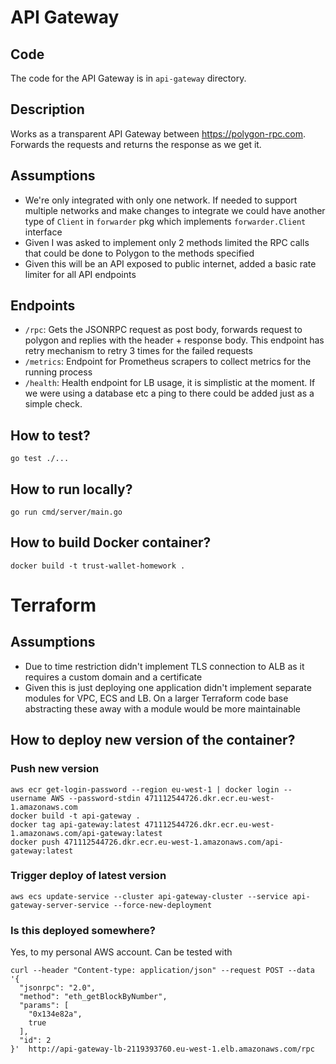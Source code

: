 # API Gateway

## Code
The code for the API Gateway is in `api-gateway` directory.

## Description
Works as a transparent API Gateway between https://polygon-rpc.com. Forwards the requests and returns the response as we get it.

## Assumptions

- We're only integrated with only one network. If needed to support multiple networks
and make changes to integrate we could have another type of `Client` in `forwarder` pkg
which implements `forwarder.Client` interface
- Given I was asked to implement only 2 methods limited the RPC calls that could be done
to Polygon to the methods specified
- Given this will be an API exposed to public internet, added a basic rate limiter for all API endpoints

## Endpoints

- `/rpc`: Gets the JSONRPC request as post body, forwards request to polygon and replies with the header + response body. 
This endpoint has retry mechanism to retry 3 times for the failed requests
- `/metrics`: Endpoint for Prometheus scrapers to collect metrics for the running process
- `/health`: Health endpoint for LB usage, it is simplistic at the moment. If we were using
a database etc a ping to there could be added just as a simple check.

## How to test?

```
go test ./...
```

## How to run locally?

```
go run cmd/server/main.go
```

## How to build Docker container?

```
docker build -t trust-wallet-homework .
```

# Terraform

## Assumptions
- Due to time restriction didn't implement TLS connection to ALB as it requires a custom domain and a certificate
- Given this is just deploying one application didn't implement separate modules for VPC, ECS and LB. On a larger Terraform code base abstracting these away
with a module would be more maintainable

## How to deploy new version of the container?

### Push new version

```
aws ecr get-login-password --region eu-west-1 | docker login --username AWS --password-stdin 471112544726.dkr.ecr.eu-west-1.amazonaws.com
docker build -t api-gateway .
docker tag api-gateway:latest 471112544726.dkr.ecr.eu-west-1.amazonaws.com/api-gateway:latest
docker push 471112544726.dkr.ecr.eu-west-1.amazonaws.com/api-gateway:latest
```

### Trigger deploy of latest version

```
aws ecs update-service --cluster api-gateway-cluster --service api-gateway-server-service --force-new-deployment
```

### Is this deployed somewhere?

Yes, to my personal AWS account. Can be tested with

```
curl --header "Content-type: application/json" --request POST --data '{
  "jsonrpc": "2.0",
  "method": "eth_getBlockByNumber",
  "params": [
    "0x134e82a",
    true
  ],
  "id": 2
}'  http://api-gateway-lb-2119393760.eu-west-1.elb.amazonaws.com/rpc
``` 